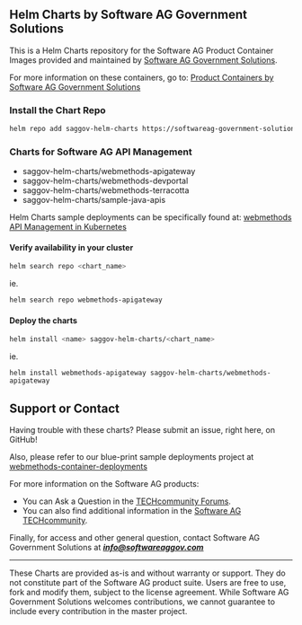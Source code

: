 ## Helm Charts by Software AG Government Solutions

This is a Helm Charts repository for the Software AG Product Container Images provided and maintained by [Software AG Government Solutions](https://www.softwareaggov.com).

For more information on these containers, go to: [Product Containers by Software AG Government Solutions](https://softwareag-government-solutions.github.io/saggov-containers/)

### Install the Chart Repo

```bash
helm repo add saggov-helm-charts https://softwareag-government-solutions.github.io/saggov-helm-charts
```

### Charts for Software AG API Management

- saggov-helm-charts/webmethods-apigateway
- saggov-helm-charts/webmethods-devportal
- saggov-helm-charts/webmethods-terracotta
- saggov-helm-charts/sample-java-apis

Helm Charts sample deployments can be specifically found at: [webmethods API Management in Kubernetes](https://github.com/softwareag-government-solutions/webmethods-container-deployments/tree/main/kubernetes/api_management/)


#### Verify availability in your cluster

```bash
helm search repo <chart_name>
```

ie.

```bash
helm search repo webmethods-apigateway
```

#### Deploy the charts

```bash
helm install <name> saggov-helm-charts/<chart_name>
```

ie.

```
helm install webmethods-apigateway saggov-helm-charts/webmethods-apigateway
```

## Support or Contact

Having trouble with these charts? Please submit an issue, right here, on GitHub!

Also, please refer to our blue-print sample deployments project at [webmethods-container-deployments](https://github.com/softwareag-government-solutions/webmethods-container-deployments)

For more information on the Software AG products:
 - You can Ask a Question in the [TECHcommunity Forums](http://tech.forums.softwareag.com).
 - You can also find additional information in the [Software AG TECHcommunity](http://techcommunity.softwareag.com).

Finally, for access and other general question, contact Software AG Government Solutions at ***info@softwareaggov.com***

______________________
These Charts are provided as-is and without warranty or support. They do not constitute part of the Software AG product suite. Users are free to use, fork and modify them, subject to the license agreement. While Software AG Government Solutions welcomes contributions, we cannot guarantee to include every contribution in the master project.